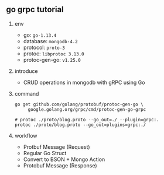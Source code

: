 ## go grpc tutorial

1. env

   - go: `go-1.13.4`
   - database: `mongodb-4.2`
   - protocol: `proto-3`
   - protoc: `libprotoc 3.13.0`
   - protoc-gen-go: `v1.25.0`

2. introduce

   - CRUD operations in mongodb with gRPC using Go

3. command

   ```shell
   go get github.com/golang/protobuf/protoc-gen-go \
        google.golang.org/grpc/cmd/protoc-gen-go-grpc

   # protoc ./proto/blog.proto --go_out=./ --plugin=grpc:.
   protoc ./proto/blog.proto --go_out=plugins=grpc:./
   ```
   
4. workflow

    - Protbuf Message (Request) 
    - Regular Go Struct 
    - Convert to BSON + Mongo Action 
    - Protobuf Message (Response)   

